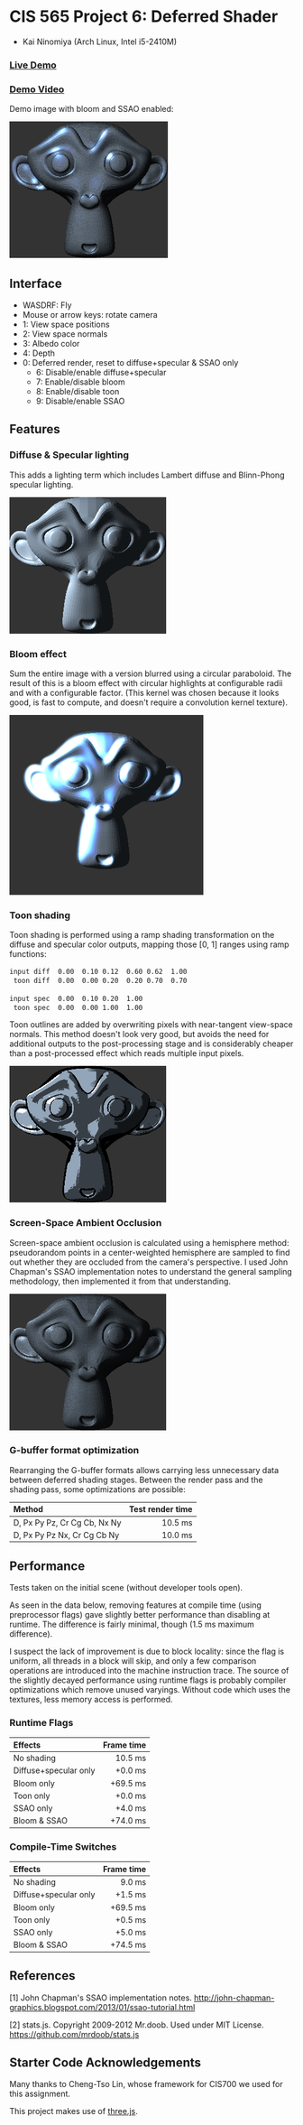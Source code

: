 CIS 565 Project 6: Deferred Shader
==================================

* Kai Ninomiya (Arch Linux, Intel i5-2410M)

### [Live Demo](https://kainino0x.github.io/Project6-DeferredShader/)

### [Demo Video](http://youtu.be/15UsLDPgzYw)

Demo image with bloom and SSAO enabled:

![](images/bloom_ssao.png)


Interface
---------

* WASDRF: Fly
* Mouse or arrow keys: rotate camera
* 1: View space positions
* 2: View space normals
* 3: Albedo color
* 4: Depth
* 0: Deferred render, reset to diffuse+specular & SSAO only
  * 6: Disable/enable diffuse+specular
  * 7: Enable/disable bloom
  * 8: Enable/disable toon
  * 9: Disable/enable SSAO


Features
--------

### Diffuse & Specular lighting

This adds a lighting term which includes Lambert diffuse and Blinn-Phong
specular lighting.

![](images/diffuse.png)


### Bloom effect

Sum the entire image with a version blurred using a circular paraboloid.
The result of this is a bloom effect with circular highlights at configurable
radii and with a configurable factor.
(This kernel was chosen because it looks good, is fast to compute, and doesn't
require a convolution kernel texture).

![](images/bloom.png)


### Toon shading

Toon shading is performed using a ramp shading transformation on the diffuse
and specular color outputs, mapping those [0, 1] ranges using ramp functions:

    input diff  0.00  0.10 0.12  0.60 0.62  1.00
     toon diff  0.00  0.00 0.20  0.20 0.70  0.70

    input spec  0.00  0.10 0.20  1.00
     toon spec  0.00  0.00 1.00  1.00

Toon outlines are added by overwriting pixels with near-tangent view-space
normals. This method doesn't look very good, but avoids the need for additional
outputs to the post-processing stage and is considerably cheaper than a
post-processed effect which reads multiple input pixels.

![](images/toon.png)


### Screen-Space Ambient Occlusion

Screen-space ambient occlusion is calculated using a hemisphere method:
pseudorandom points in a center-weighted hemisphere are sampled to find out
whether they are occluded from the camera's perspective. I used John Chapman's
SSAO implementation notes to understand the general sampling methodology, then
implemented it from that understanding.

![](images/with_ssao.png)


### G-buffer format optimization

Rearranging the G-buffer formats allows carrying less unnecessary data between
deferred shading stages. Between the render pass and the shading pass, some
optimizations are possible:

| Method | Test render time |
|:------ | ----------------:|
| D, Px Py Pz, Cr Cg Cb, Nx Ny | 10.5 ms |
| D, Px Py Pz Nx, Cr Cg Cb Ny  | 10.0 ms |


Performance
-----------

Tests taken on the initial scene (without developer tools open).

As seen in the data below, removing features at compile time (using
preprocessor flags) gave slightly better performance than disabling at runtime.
The difference is fairly minimal, though (1.5 ms maximum difference).

I suspect the lack of improvement is due to block locality: since the flag is
uniform, all threads in a block will skip, and only a few comparison operations
are introduced into the machine instruction trace.
The source of the slightly decayed performance using runtime flags is probably
compiler optimizations which remove unused varyings. Without code which uses
the textures, less memory access is performed.


### Runtime Flags

| Effects               | Frame time |
|:--------------------- | ----------:|
| No shading            |    10.5 ms |
| Diffuse+specular only |    +0.0 ms |
| Bloom only            |   +69.5 ms |
| Toon only             |    +0.0 ms |
| SSAO only             |    +4.0 ms |
| Bloom & SSAO          |   +74.0 ms |


### Compile-Time Switches

| Effects               | Frame time |
|:--------------------- | ----------:|
| No shading            |     9.0 ms |
| Diffuse+specular only |    +1.5 ms |
| Bloom only            |   +69.5 ms |
| Toon only             |    +0.5 ms |
| SSAO only             |    +5.0 ms |
| Bloom & SSAO          |   +74.5 ms |


References
----------

[1] John Chapman's SSAO implementation notes.
    http://john-chapman-graphics.blogspot.com/2013/01/ssao-tutorial.html

[2] stats.js. Copyright 2009-2012 Mr.doob. Used under MIT License.
    https://github.com/mrdoob/stats.js


Starter Code Acknowledgements
-----------------------------

Many thanks to Cheng-Tso Lin, whose framework for CIS700 we used for this
assignment.

This project makes use of [three.js](http://www.threejs.org).
